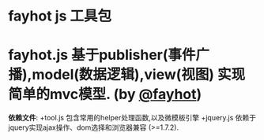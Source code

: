 fayhot js 工具包
======
[@fayhot]:http://weibo.com/fayhot
fayhot.js 基于publisher(事件广播),model(数据逻辑),view(视图) 实现简单的mvc模型. (by [@fayhot])
======
**依赖文件**:
+tool.js   包含常用的helper处理函数,以及微模板引擎
+jquery.js 依赖于jquery实现ajax操作、dom选择和浏览器兼容 (>=1.7.2).

